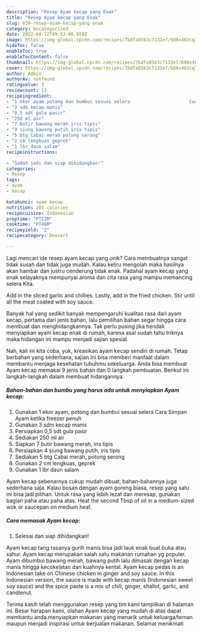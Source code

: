 ```yaml
---
description: "Resep Ayam kecap yang Enak"
title: "Resep Ayam kecap yang Enak"
slug: 639-resep-ayam-kecap-yang-enak
category: Uncategorized
date: 2022-04-12T09:53:08.958Z
image: https://img-global.cpcdn.com/recipes/7bdfa8563c7132e7/680x482cq70/ayam-kecap-foto-resep-utama.jpg
hideToc: false
enableToc: true
enableTocContent: false
thumbnail: https://img-global.cpcdn.com/recipes/7bdfa8563c7132e7/680x482cq70/ayam-kecap-foto-resep-utama.jpg
cover: https://img-global.cpcdn.com/recipes/7bdfa8563c7132e7/680x482cq70/ayam-kecap-foto-resep-utama.jpg
author: Admin
authorAv: notfound
ratingvalue: 3
reviewcount: 13
recipeingredient:
- "1 ekor ayam potong dan bumbui sesuai selera                      Cara Simpan Ayam ketika freezer penuh"
- "3 sdm kecap manis"
- "0,5 sdt gula pasir"
- "250 ml air"
- "7 butir bawang merah iris tipis"
- "4 siung bawang putih iris tipis"
- "5 btg Cabai merah potong serong"
- "2 cm lengkuas geprek"
- "1 lbr daun salam"
recipeinstructions:

- "Sudah jadi dan siap dihidangkan!"
categories:
- Resep
tags:
- ayam
- kecap

katakunci: ayam kecap 
nutrition: 203 calories
recipecuisine: Indonesian
preptime: "PT23M"
cooktime: "PT46M"
recipeyield: "2"
recipecategory: Dessert

---
```





Lagi mencari ide resep ayam kecap yang unik? Cara membuatnya sangat tidak susah dan tidak juga mudah. Kalau keliru mengolah maka hasilnya akan hambar dan justru cenderung tidak enak. Padahal ayam kecap yang enak selayaknya mempunyai aroma dan cita rasa yang mampu memancing selera Kita.





Add in the sliced garlic and chillies. Lastly, add in the fried chicken. Stir until all the meat coated with soy sauce.

Banyak hal yang sedikit banyak mempengaruhi kualitas rasa dari ayam kecap, pertama dari jenis bahan, lalu pemilihan bahan segar hingga cara membuat dan menghidangkannya. Tak perlu pusing jika hendak menyiapkan ayam kecap enak di rumah, karena asal sudah tahu triknya maka hidangan ini mampu menjadi sajian spesial.






Nah, kali ini kita coba, yuk, kreasikan ayam kecap sendiri di rumah. Tetap berbahan yang sederhana, sajian ini bisa memberi manfaat dalam membantu menjaga kesehatan tubuhmu sekeluarga. Anda bisa membuat Ayam kecap memakai 9 jenis bahan dan 0 langkah pembuatan. Berikut ini langkah-langkah dalam membuat hidangannya.

<!--inarticleads1-->

##### Bahan-bahan dan bumbu yang harus ada untuk menyiapkan Ayam kecap:

1. Gunakan 1 ekor ayam, potong dan bumbui sesuai selera                      Cara Simpan Ayam ketika freezer penuh
1. Gunakan 3 sdm kecap manis
1. Persiapkan 0,5 sdt gula pasir
1. Sediakan 250 ml air
1. Siapkan 7 butir bawang merah, iris tipis
1. Persiapkan 4 siung bawang putih, iris tipis
1. Sediakan 5 btg Cabai merah, potong serong
1. Gunakan 2 cm lengkuas, geprek
1. Gunakan 1 lbr daun salam


Ayam kecap sebenarnya cukup mudah dibuat, bahan-bahannya juga sederhana saja. Kalau bosan dengan ayam goreng biasa, resep yang satu ini bisa jadi pilihan. Untuk rasa yang lebih lezat dan meresap, gunakan bagian paha atau paha atas. Heat the second Tbsp of oil in a medium-sized wok or saucepan on medium heat. 

<!--inarticleads2-->

##### Cara memasak Ayam kecap:


1. Selesai dan siap dihidangkan!

Ayam kecap tang rasanya gurih manis bisa jadi lauk enak buat buka atau sahur. Ayam kecap merupakan salah satu makanan rumahan yg populer. Ayam dibumbui bawang merah, bawang putih lalu dimasak dengan kecap manis hingga kecokelatan dan kuahnya kental. Ayam kecap pedas is an Indonesian take on Chinese chicken in ginger and soy sauce. In this Indonesian version, the sauce is made with kecap manis (Indonesian sweet soy sauce) and the spice paste is a mix of chili, ginger, shallot, garlic, and candlenut. 

Terima kasih telah menggunakan resep yang tim kami tampilkan di halaman ini. Besar harapan kami, olahan Ayam kecap yang mudah di atas dapat membantu anda menyiapkan makanan yang menarik untuk keluarga/teman maupun menjadi inspirasi untuk berjualan makanan. Selamat menikmati
